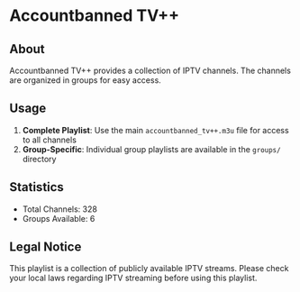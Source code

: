 # Accountbanned TV++

## About

Accountbanned TV++ provides a collection of IPTV channels. The channels are organized in groups for easy access.

## Usage

1. **Complete Playlist**: Use the main `accountbanned_tv++.m3u` file for access to all channels
2. **Group-Specific**: Individual group playlists are available in the `groups/` directory

## Statistics

- Total Channels: 328
- Groups Available: 6

## Legal Notice

This playlist is a collection of publicly available IPTV streams. Please check your local laws regarding IPTV streaming before using this playlist.
